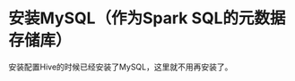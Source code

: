 安装MySQL（作为Spark SQL的元数据存储库）
=================================================================================
安装配置Hive的时候已经安装了MySQL，这里就不用再安装了。
